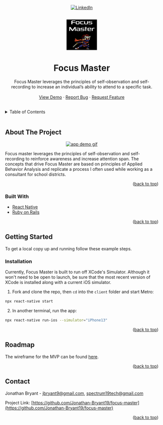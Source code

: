 <div id="top" align="center">

[![LinkedIn][linkedin-shield]][linkedin-url]

</div>

<!-- PROJECT LOGO -->
<br />
<div align="center">
  <a href="https://github.com/Jonathan-Bryant19/focus-master">
    <img src="images/focus-master-logo.png" alt="Logo" width="100" height="100">
  </a>

<br />
<h1 align="center">Focus Master</h3>

  <p align="center">
    Focus Master leverages the principles of self-observation and self-recording to increase an individual’s ability to attend to a specific task.
    <br />
    <br />
    <a href="https://www.youtube.com/watch?v=9kOPlLq_Bn4&t">View Demo</a>
    ·
    <a href="https://github.com/Jonathan-Bryant19/focus-master/issues">Report Bug</a>
    ·
    <a href="https://github.com/Jonathan-Bryant19/focus-master/issues">Request Feature</a>
  </p>
  <br />
</div>



<!-- TABLE OF CONTENTS -->
<details>
  <summary>Table of Contents</summary>
  <ol>
    <li>
      <a href="#about-the-project">About The Project</a>
      <ul>
        <li><a href="#built-with">Built With</a></li>
      </ul>
    </li>
    <li>
      <a href="#getting-started">Getting Started</a>
      <ul>
        <li><a href="#installation">Installation</a></li>
      </ul>
    </li>
    <li><a href="#roadmap">Roadmap</a></li>
    <li><a href="#contact">Contact</a></li>
  </ol>
</details>
<br />



<!-- ABOUT THE PROJECT -->
## About The Project

<div align="center">
  <a href="https://github.com/Jonathan-Bryant19/focus-master">
    <img src="./images/focus-master-gif-demo.gif" alt="app demo gif" width="300" height="617">
</a>
</div>

Focus master leverages the principles of self-observation and self-recording to reinforce awareness and increase attention span. The concepts that drive Focus Master are based on principles of Applied Behavior Analysis and replicate a process I often used while working as a consultant for school districts. 

<p align="right">(<a href="#top">back to top</a>)</p>



### Built With

* [React Native](https://reactnative.dev/)
* [Ruby on Rails](https://rubyonrails.org/)

<p align="right">(<a href="#top">back to top</a>)</p>



<!-- GETTING STARTED -->
## Getting Started

To get a local copy up and running follow these example steps.


### Installation

Currently, Focus Master is built to run off XCode's Simulator. Although it won't need to be open to launch, be sure that the most recent version of XCode is installed along with a current iOS simulator. 

1. Fork and clone the repo, then `cd` into the `client` folder and start Metro:
```sh
npx react-native start
```
2. In another terminal, run the app:
```sh
npx react-native run-ios --simulator="iPhone13" 
```



<p align="right">(<a href="#top">back to top</a>)</p>



<!-- ROADMAP -->
## Roadmap

The wireframe for the MVP can be found [here](https://res.cloudinary.com/dhaek7qxl/image/upload/v1649178386/Focus-Master/focus_master_wireframe_vyccsm.png).

<p align="right">(<a href="#top">back to top</a>)</p>




<!-- CONTACT -->
## Contact

Jonathan Bryant - jbryant9@gmail.com, spectrum19tech@gmail.com

Project Link: [https://github.com/Jonathan-Bryant19/focus-master](https://github.com/Jonathan-Bryant19/focus-master)

<p align="right">(<a href="#top">back to top</a>)</p>



<!-- MARKDOWN LINKS & IMAGES -->
<!-- https://www.markdownguide.org/basic-syntax/#reference-style-links -->

[linkedin-shield]: https://img.shields.io/badge/-LinkedIn-black.svg?style=for-the-badge&logo=linkedin&colorB=555
[linkedin-url]: https://www.linkedin.com/in/jonathan-bryant19/
